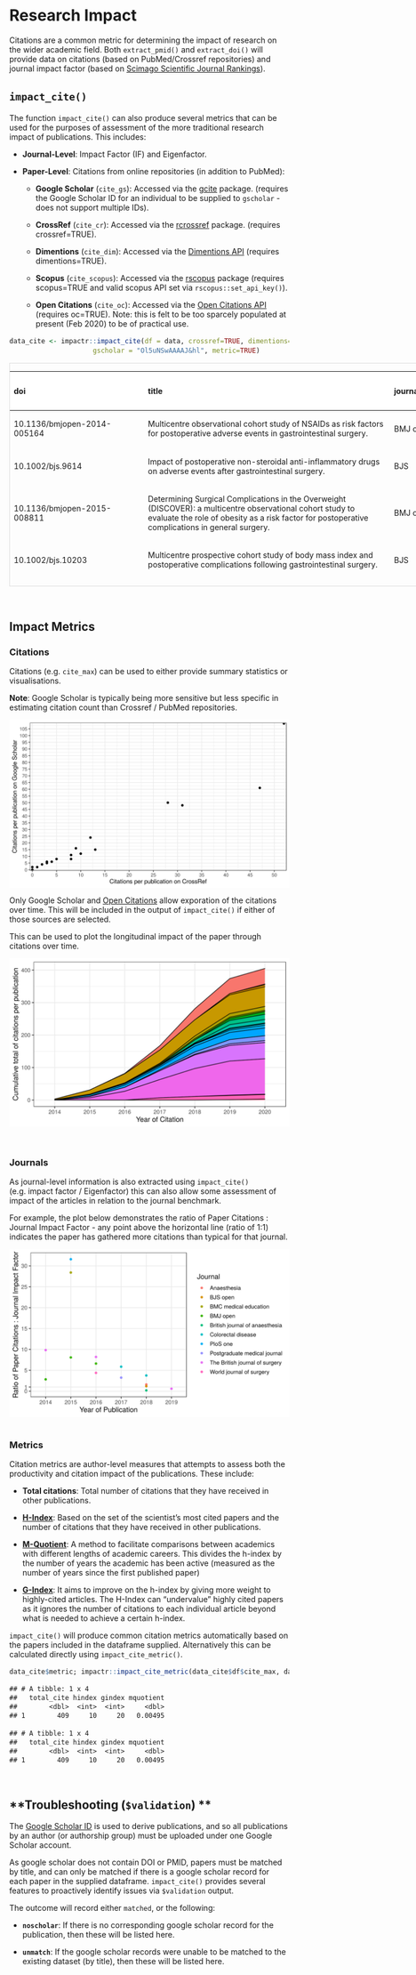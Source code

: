 # Research Impact

Citations are a common metric for determining the impact of research on
the wider academic field. Both `extract_pmid()` and `extract_doi()` will
provide data on citations (based on PubMed/Crossref repositories) and
journal impact factor (based on [Scimago Scientific Journal
Rankings](https://www.scimagojr.com)).

## **`impact_cite()`**

The function `impact_cite()` can also produce several metrics that can
be used for the purposes of assessment of the more traditional research
impact of publications. This includes:

  - **Journal-Level**: Impact Factor (IF) and Eigenfactor.

  - **Paper-Level**: Citations from online repositories (in addition to
    PubMed):
    
      - **Google Scholar** (`cite_gs`): Accessed via the
        [gcite](https://cran.r-project.org/web/packages/gcite/index.html)
        package. (requires the Google Scholar ID for an individual to be
        supplied to `gscholar` - does not support multiple IDs).
    
      - **CrossRef** (`cite_cr`): Accessed via the
        [rcrossref](https://github.com/ropensci/rcrossref) package.
        (requires crossref=TRUE).
    
      - **Dimentions** (`cite_dim`): Accessed via the [Dimentions
        API](https://app.dimensions.ai/discover/publication) (requires
        dimentions=TRUE).
    
      - **Scopus** (`cite_scopus`): Accessed via the
        [rscopus](https://cran.r-project.org/web/packages/rscopus/index.html)
        package (requires scopus=TRUE and valid scopus API set via
        `rscopus::set_api_key()`).
    
      - **Open Citations** (`cite_oc`): Accessed via the [Open Citations
        API](https://opencitations.net/index/coci/api/v1) (requires
        oc=TRUE). Note: this is felt to be too sparcely populated at
        present (Feb 2020) to be of practical
use.

<!-- end list -->

``` r
data_cite <- impactr::impact_cite(df = data, crossref=TRUE, dimentions=TRUE, scopus=FALSE, oc = TRUE,
                     gscholar = "Ol5uNSwAAAAJ&hl", metric=TRUE)
```

<div style="border: 1px solid #ddd; padding: 0px; overflow-y: scroll; height:400px; overflow-x: scroll; width:1000px; ">

<table class="table table-striped" style="width: auto !important; margin-left: auto; margin-right: auto;">

<thead>

<tr>

<th style="text-align:left;position: sticky; top:0; background-color: #FFFFFF;">

doi

</th>

<th style="text-align:left;position: sticky; top:0; background-color: #FFFFFF;">

title

</th>

<th style="text-align:left;position: sticky; top:0; background-color: #FFFFFF;">

journal
edit

</th>

<th style="text-align:right;position: sticky; top:0; background-color: #FFFFFF;">

journal
if

</th>

<th style="text-align:right;position: sticky; top:0; background-color: #FFFFFF;">

cite
pm

</th>

<th style="text-align:right;position: sticky; top:0; background-color: #FFFFFF;">

cite gs

</th>

</tr>

</thead>

<tbody>

<tr>

<td style="text-align:left;">

10.1136/bmjopen-2014-005164

</td>

<td style="text-align:left;">

Multicentre observational cohort study of NSAIDs as risk factors for
postoperative adverse events in gastrointestinal surgery.

</td>

<td style="text-align:left;">

BMJ open

</td>

<td style="text-align:right;">

2.83

</td>

<td style="text-align:right;">

4

</td>

<td style="text-align:right;">

8

</td>

</tr>

<tr>

<td style="text-align:left;">

10.1002/bjs.9614

</td>

<td style="text-align:left;">

Impact of postoperative non-steroidal anti-inflammatory drugs on adverse
events after gastrointestinal surgery.

</td>

<td style="text-align:left;">

BJS

</td>

<td style="text-align:right;">

6.20

</td>

<td style="text-align:right;">

19

</td>

<td style="text-align:right;">

61

</td>

</tr>

<tr>

<td style="text-align:left;">

10.1136/bmjopen-2015-008811

</td>

<td style="text-align:left;">

Determining Surgical Complications in the Overweight (DISCOVER): a
multicentre observational cohort study to evaluate the role of obesity
as a risk factor for postoperative complications in general surgery.

</td>

<td style="text-align:left;">

BMJ open

</td>

<td style="text-align:right;">

2.97

</td>

<td style="text-align:right;">

8

</td>

<td style="text-align:right;">

24

</td>

</tr>

<tr>

<td style="text-align:left;">

10.1002/bjs.10203

</td>

<td style="text-align:left;">

Multicentre prospective cohort study of body mass index and
postoperative complications following gastrointestinal surgery.

</td>

<td style="text-align:left;">

BJS

</td>

<td style="text-align:right;">

5.85

</td>

<td style="text-align:right;">

8

</td>

<td style="text-align:right;">

48

</td>

</tr>

<tr>

<td style="text-align:left;">

10.1007/s00268-016-3727-3

</td>

<td style="text-align:left;">

Safety of Nonsteroidal Anti-inflammatory Drugs in Major Gastrointestinal
Surgery: A Prospective, Multicenter Cohort Study.

</td>

<td style="text-align:left;">

World journal of surgery

</td>

<td style="text-align:right;">

2.74

</td>

<td style="text-align:right;">

2

</td>

<td style="text-align:right;">

12

</td>

</tr>

<tr>

<td style="text-align:left;">

10.1111/codi.14292

</td>

<td style="text-align:left;">

Body mass index and complications following major gastrointestinal
surgery: a prospective, international cohort study and meta-analysis.

</td>

<td style="text-align:left;">

Colorectal Disease

</td>

<td style="text-align:right;">

2.93

</td>

<td style="text-align:right;">

2

</td>

<td style="text-align:right;">

11

</td>

</tr>

<tr>

<td style="text-align:left;">

s0007-0912(18)30624-x

</td>

<td style="text-align:left;">

Critical care usage after major gastrointestinal and liver surgery: a
prospective, multicentre observational study.

</td>

<td style="text-align:left;">

British journal of anaesthesia

</td>

<td style="text-align:right;">

5.15

</td>

<td style="text-align:right;">

0

</td>

<td style="text-align:right;">

1

</td>

</tr>

<tr>

<td style="text-align:left;">

10.1136/bmjopen-2015-009812

</td>

<td style="text-align:left;">

Outcomes After Kidney injury in Surgery (OAKS): protocol for a
multicentre, observational cohort study of acute kidney injury following
major gastrointestinal and liver surgery.

</td>

<td style="text-align:left;">

BMJ open

</td>

<td style="text-align:right;">

2.57

</td>

<td style="text-align:right;">

8

</td>

<td style="text-align:right;">

15

</td>

</tr>

<tr>

<td style="text-align:left;">

10.1002/bjs5.86

</td>

<td style="text-align:left;">

Prognostic model to predict postoperative acute kidney injury in
patients undergoing major gastrointestinal surgery based on a national
prospective observational cohort study.

</td>

<td style="text-align:left;">

BJS open

</td>

<td style="text-align:right;">

5.01

</td>

<td style="text-align:right;">

2

</td>

<td style="text-align:right;">

6

</td>

</tr>

<tr>

<td style="text-align:left;">

10.1111/anae.14349

</td>

<td style="text-align:left;">

Association between peri-operative angiotensin-converting enzyme
inhibitors and angiotensin-2 receptor blockers and acute kidney injury
in major elective non-cardiac surgery: a multicentre, prospective cohort
study.

</td>

<td style="text-align:left;">

Anaesthesia

</td>

<td style="text-align:right;">

5.01

</td>

<td style="text-align:right;">

1

</td>

<td style="text-align:right;">

8

</td>

</tr>

<tr>

<td style="text-align:left;">

10.1111/anae.14552

</td>

<td style="text-align:left;">

Peri-operative acute kidney injury - a reply.

</td>

<td style="text-align:left;">

Anaesthesia

</td>

<td style="text-align:right;">

5.01

</td>

<td style="text-align:right;">

0

</td>

<td style="text-align:right;">

0

</td>

</tr>

<tr>

<td style="text-align:left;">

10.1111/codi.13976

</td>

<td style="text-align:left;">

Ileus Management International (IMAGINE): protocol for a multicentre,
observational study of ileus after colorectal surgery.

</td>

<td style="text-align:left;">

Colorectal Disease

</td>

<td style="text-align:right;">

2.73

</td>

<td style="text-align:right;">

2

</td>

<td style="text-align:right;">

16

</td>

</tr>

<tr>

<td style="text-align:left;">

10.1002/bjs.11326

</td>

<td style="text-align:left;">

Safety and efficacy of non-steroidal anti-inflammatory drugs to reduce
ileus after colorectal surgery.

</td>

<td style="text-align:left;">

BJS

</td>

<td style="text-align:right;">

5.02

</td>

<td style="text-align:right;">

0

</td>

<td style="text-align:right;">

2

</td>

</tr>

<tr>

<td style="text-align:left;">

10.1371/journal.pone.0118899

</td>

<td style="text-align:left;">

Social media and internet driven study recruitment: evaluating a new
model for promoting collaborator engagement and participation.

</td>

<td style="text-align:left;">

PloS one

</td>

<td style="text-align:right;">

3.45

</td>

<td style="text-align:right;">

30

</td>

<td style="text-align:right;">

109

</td>

</tr>

<tr>

<td style="text-align:left;">

10.1186/s12909-015-0326-1

</td>

<td style="text-align:left;">

Promoting research and audit at medical school: evaluating the
educational impact of participation in a student-led national
collaborative study.

</td>

<td style="text-align:left;">

BMC medical education

</td>

<td style="text-align:right;">

1.76

</td>

<td style="text-align:right;">

20

</td>

<td style="text-align:right;">

50

</td>

</tr>

<tr>

<td style="text-align:left;">

10.1136/postgradmedj-2017-135035

</td>

<td style="text-align:left;">

Medical research and audit skills training for undergraduates: an
international analysis and student-focused needs assessment.

</td>

<td style="text-align:left;">

Postgraduate medical journal

</td>

<td style="text-align:right;">

1.85

</td>

<td style="text-align:right;">

3

</td>

<td style="text-align:right;">

6

</td>

</tr>

<tr>

<td style="text-align:left;">

s1743-9191(17)30119-x

</td>

<td style="text-align:left;">

Students’ participation in collaborative research should be recognised.

</td>

<td style="text-align:left;">

International journal of surgery (London, England)

</td>

<td style="text-align:right;">

2.79

</td>

<td style="text-align:right;">

3

</td>

<td style="text-align:right;">

14

</td>

</tr>

<tr>

<td style="text-align:left;">

s1743-9191(17)31498-x

</td>

<td style="text-align:left;">

Recognising contributions to work in research collaboratives: Guidelines
for standardising reporting of authorship in collaborative research.

</td>

<td style="text-align:left;">

International journal of surgery (London, England)

</td>

<td style="text-align:right;">

3.15

</td>

<td style="text-align:right;">

3

</td>

<td style="text-align:right;">

3

</td>

</tr>

<tr>

<td style="text-align:left;">

10.1016/s0140-6736(14)61983-8

</td>

<td style="text-align:left;">

Bridging medical education and clinical practice.

</td>

<td style="text-align:left;">

Lancet (London, England)

</td>

<td style="text-align:right;">

34.82

</td>

<td style="text-align:right;">

2

</td>

<td style="text-align:right;">

4

</td>

</tr>

<tr>

<td style="text-align:left;">

10.1001/jamasurg.2015.0806

</td>

<td style="text-align:left;">

Selective vs Nonselective Nonsteroidal Anti-inflammatory Drugs and
Anastomotic Leakage After Colorectal Surgery.

</td>

<td style="text-align:left;">

JAMA surgery

</td>

<td style="text-align:right;">

5.59

</td>

<td style="text-align:right;">

0

</td>

<td style="text-align:right;">

NA

</td>

</tr>

<tr>

<td style="text-align:left;">

10.1136/bmj.h2772

</td>

<td style="text-align:left;">

Training and trials–building a future.

</td>

<td style="text-align:left;">

BMJ (Clinical research ed.)

</td>

<td style="text-align:right;">

6.32

</td>

<td style="text-align:right;">

1

</td>

<td style="text-align:right;">

2

</td>

</tr>

<tr>

<td style="text-align:left;">

10.1016/j.amjsurg.2015.04.005

</td>

<td style="text-align:left;">

Caution when interpreting anti-inflammatory drug effects in rat models
of gastrointestinal anastomosis.

</td>

<td style="text-align:left;">

American journal of surgery

</td>

<td style="text-align:right;">

2.66

</td>

<td style="text-align:right;">

0

</td>

<td style="text-align:right;">

0

</td>

</tr>

<tr>

<td style="text-align:left;">

10.1016/s0140-6736(16)31151-5

</td>

<td style="text-align:left;">

UK surgical trainees will continue to support European research
collaboration.

</td>

<td style="text-align:left;">

Lancet (London, England)

</td>

<td style="text-align:right;">

28.66

</td>

<td style="text-align:right;">

0

</td>

<td style="text-align:right;">

NA

</td>

</tr>

<tr>

<td style="text-align:left;">

10.1136/bmj.l795

</td>

<td style="text-align:left;">

Collaborative student research efforts provide a solution to research
wastage.

</td>

<td style="text-align:left;">

BMJ (Clinical research ed.)

</td>

<td style="text-align:right;">

5.48

</td>

<td style="text-align:right;">

1

</td>

<td style="text-align:right;">

5

</td>

</tr>

</tbody>

</table>

</div>

 

## **Impact Metrics**

### **Citations**

Citations (e.g. `cite_max`) can be used to either provide summary
statistics or visualisations.

**Note**: Google Scholar is typically being more sensitive but less
specific in estimating citation count than Crossref / PubMed
repositories.

<img src="plot/plot_cite_difference.png" align="center"/>

Only Google Scholar and [Open Citations](https://opencitations.net/)
allow exporation of the citations over time. This will be included in
the output of `impact_cite()` if either of those sources are selected.

This can be used to plot the longitudinal impact of the paper through
citations over time.

<img src="plot/plot_cite_time.png" align="center"/>

 

### **Journals**

As journal-level information is also extracted using `impact_cite()`
(e.g. impact factor / Eigenfactor) this can also allow some assessment
of impact of the articles in relation to the journal benchmark.

For example, the plot below demonstrates the ratio of Paper Citations :
Journal Impact Factor - any point above the horizontal line (ratio of
1:1) indicates the paper has gathered more citations than typical for
that journal.

<img src="plot/plot_cite_cif.png" align="center"/>  

### **Metrics**

Citation metrics are author-level measures that attempts to assess both
the productivity and citation impact of the publications. These include:

  - **Total citations**: Total number of citations that they have
    received in other publications.

  - **[H-Index](https://harzing.com/popbook/ch1_4_2.htm)**: Based on the
    set of the scientist’s most cited papers and the number of citations
    that they have received in other publications.

  - **[M-Quotient](https://harzing.com/popbook/ch1_4_3.htm)**: A method
    to facilitate comparisons between academics with different lengths
    of academic careers. This divides the h-index by the number of years
    the academic has been active (measured as the number of years since
    the first published paper)

  - **[G-Index](https://harzing.com/popbook/ch1_4_6.htm)**: It aims to
    improve on the h-index by giving more weight to highly-cited
    articles. The H-Index can “undervalue” highly cited papers as it
    ignores the number of citations to each individual article beyond
    what is needed to achieve a certain h-index.

`impact_cite()` will produce common citation metrics automatically based
on the papers included in the dataframe supplied. Alternatively this can
be calculated directly using
`impact_cite_metric()`.

``` r
data_cite$metric; impactr::impact_cite_metric(data_cite$df$cite_max, data_cite$df$year)
```

    ## # A tibble: 1 x 4
    ##   total_cite hindex gindex mquotient
    ##        <dbl>  <int>  <int>     <dbl>
    ## 1        409     10     20   0.00495

    ## # A tibble: 1 x 4
    ##   total_cite hindex gindex mquotient
    ##        <dbl>  <int>  <int>     <dbl>
    ## 1        409     10     20   0.00495

 

## **Troubleshooting (`$validation`) **

The [Google Scholar
ID](https://en.wikipedia.org/wiki/Template:Google_Scholar_id) is used to
derive publications, and so all publications by an author (or authorship
group) must be uploaded under one Google Scholar account.

As google scholar does not contain DOI or PMID, papers must be matched
by title, and can only be matched if there is a google scholar record
for each paper in the supplied dataframe. `impact_cite()` provides
several features to proactively identify issues via `$validation`
output.

The outcome will record either `matched`, or the following:

  - **`noscholar`**: If there is no corresponding google scholar record
    for the publication, then these will be listed here.

  - **`unmatch`**: If the google scholar records were unable to be
    matched to the existing dataset (by title), then these will be
    listed here.

